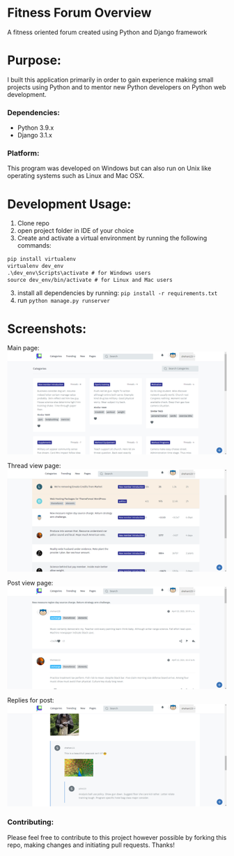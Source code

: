 # Fitness Forum Overview
A fitness oriented forum created using Python and Django framework


# Purpose:
I built this application primarily in order to gain experience making small projects using Python and to mentor new Python developers on Python web development. 

### Dependencies:
* Python 3.9.x
* Django 3.1.x 

### Platform:
This program was developed on Windows but can also run on Unix like operating systems such as Linux and Mac OSX. 

# Development Usage: 
1. Clone repo
2. open project folder in IDE of your choice 
3. Create and activate a virtual environment by running the following commands: 
```
pip install virtualenv
virtualenv dev_env 
.\dev_env\Scripts\activate # for Windows users 
source dev_env/bin/activate # for Linux and Mac users 
```
3. install all dependencies by running: ```pip install -r requirements.txt```
4. run ```python manage.py runserver```

# Screenshots: 
Main page:
![Main page](/static/images/screenshot_1.png)

Thread view page:
![Thread view page](/static/images/screenshot_2.png)

Post view page:
![Post view page](/static/images/screenshot_3.png)

Replies for post:
![Reply post image](/static/images/screenshot_4.png)

### Contributing:
Please feel free to contribute to this project however possible by forking this repo, making changes and initiating pull requests. Thanks!

